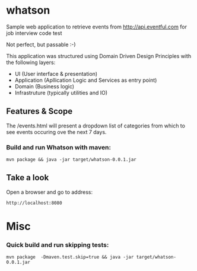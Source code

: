 # whatson

Sample web application to retrieve events from http://api.eventful.com for job interview code test

Not perfect, but passable :-)


This application was structured using Domain Driven Design Principles with the following layers:

* UI (User interface & presentation)
* Application (Apllication Logic and Services as entry point)
* Domain (Business logic)
* Infrastruture (typically utilities and IO)


## Features & Scope

The /events.html will present a dropdown list of categories from which to see events occuring ove the next 7 days.


### Build and run Whatson with maven:

```
mvn package && java -jar target/whatson-0.0.1.jar
```

## Take a look

Open a browser and go to address:

```
http://localhost:8080
```




# Misc

### Quick build and run skipping tests:

```
mvn package  -Dmaven.test.skip=true && java -jar target/whatson-0.0.1.jar
```


